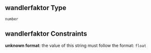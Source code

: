 ## wandlerfaktor Type

`number`

## wandlerfaktor Constraints

**unknown format**: the value of this string must follow the format: `float`
